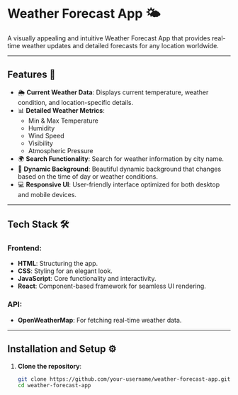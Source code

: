# Weather Forecast App 🌤️

A visually appealing and intuitive Weather Forecast App that provides real-time weather updates and detailed forecasts for any location worldwide.

---

## Features 🚀
- 🌦️ **Current Weather Data**: Displays current temperature, weather condition, and location-specific details.
- 📊 **Detailed Weather Metrics**:
  - Min & Max Temperature
  - Humidity
  - Wind Speed
  - Visibility
  - Atmospheric Pressure
- 🌍 **Search Functionality**: Search for weather information by city name.
- 🌅 **Dynamic Background**: Beautiful dynamic background that changes based on the time of day or weather conditions.
- 💻 **Responsive UI**: User-friendly interface optimized for both desktop and mobile devices.

---

## Tech Stack 🛠️
### Frontend:
- **HTML**: Structuring the app.
- **CSS**: Styling for an elegant look.
- **JavaScript**: Core functionality and interactivity.
- **React**: Component-based framework for seamless UI rendering.

### API:
- **OpenWeatherMap**: For fetching real-time weather data.

---

## Installation and Setup ⚙️

1. **Clone the repository**:
   ```bash
   git clone https://github.com/your-username/weather-forecast-app.git
   cd weather-forecast-app
